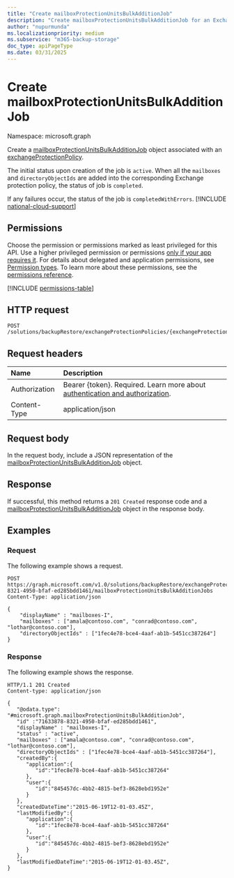 ```yaml
---
title: "Create mailboxProtectionUnitsBulkAdditionJob"
description: "Create mailboxProtectionUnitsBulkAdditionJob for an Exchange protection policy."
author: "nupurmunda"
ms.localizationpriority: medium
ms.subservice: "m365-backup-storage"
doc_type: apiPageType
ms.date: 03/31/2025
---
```


# Create mailboxProtectionUnitsBulkAdditionJob

Namespace: microsoft.graph

Create a [mailboxProtectionUnitsBulkAdditionJob](../resources/mailboxprotectionunitsbulkadditionjob.md) object associated with an [exchangeProtectionPolicy](../resources/exchangeprotectionpolicy.md).

The initial status upon creation of the job is `active`. When all the `mailboxes` and `directoryObjectIds` are added into the corresponding Exchange protection policy, the status of job is `completed`.

If any failures occur, the status of the job is `completedWithErrors`.
[!INCLUDE [national-cloud-support](../../includes/global-only.md)]

## Permissions

Choose the permission or permissions marked as least privileged for this API. Use a higher privileged permission or permissions [only if your app requires it](/graph/permissions-overview#best-practices-for-using-microsoft-graph-permissions). For details about delegated and application permissions, see [Permission types](/graph/permissions-overview#permission-types). To learn more about these permissions, see the [permissions reference](/graph/permissions-reference).

<!-- { "blockType": "permissions", "name": "mailboxprotectionunitsbulkadditionjobs_post" } -->
[!INCLUDE [permissions-table](../includes/permissions/mailboxprotectionunitsbulkadditionjobs-post-permissions.md)]

## HTTP request

<!-- {
  "blockType": "ignored"
}
-->
``` http
POST   /solutions/backupRestore/exchangeProtectionPolicies/{exchangeProtectionPolicyId}/mailboxProtectionUnitsBulkAdditionJobs
```

## Request headers

|Name|Description|
|:---|:---|
|Authorization|Bearer {token}. Required. Learn more about [authentication and authorization](/graph/auth/auth-concepts).|
|Content-Type|application/json|

## Request body

In the request body, include a JSON representation of the [mailboxProtectionUnitsBulkAdditionJob](../resources/mailboxprotectionunitsbulkadditionjob.md) object.

## Response

If successful, this method returns a `201 Created` response code and a [mailboxProtectionUnitsBulkAdditionJob](../resources/mailboxprotectionunitsbulkadditionjob.md) object in the response body.

## Examples

### Request

The following example shows a request.

<!-- {
  "blockType": "request",
  "name": "mailboxprotectionunitsbulkadditionjobs_post"
}
-->

```http
POST https://graph.microsoft.com/v1.0/solutions/backupRestore/exchangeProtectionPolicies/71633878-8321-4950-bfaf-ed285bdd1461/mailboxProtectionUnitsBulkAdditionJobs 
Content-Type: application/json

{
    "displayName" : "mailboxes-I",
    "mailboxes" : ["amala@contoso.com", "conrad@contoso.com", "lothar@contoso.com"],
    "directoryObjectIds" : ["1fec4e78-bce4-4aaf-ab1b-5451cc387264"]
}
```

### Response

The following example shows the response.
<!-- {
  "blockType": "response",
  "truncated": true,
  "@odata.type": "microsoft.graph.mailboxProtectionUnitsBulkAdditionJob"
}
-->
``` http
HTTP/1.1 201 Created
Content-type: application/json

{
   "@odata.type": "#microsoft.graph.mailboxProtectionUnitsBulkAdditionJob",
   "id" :"71633878-8321-4950-bfaf-ed285bdd1461",
   "displayName" : "mailboxes-I",
   "status" : "active",
   "mailboxes" : ["amala@contoso.com", "conrad@contoso.com", "lothar@contoso.com"],
   "directoryObjectIds" : ["1fec4e78-bce4-4aaf-ab1b-5451cc387264"],
   "createdBy":{
      "application":{
         "id":"1fec8e78-bce4-4aaf-ab1b-5451cc387264"
      },
      "user":{
         "id":"845457dc-4bb2-4815-bef3-8628ebd1952e"
      }
   },
   "createdDateTime":"2015-06-19T12-01-03.45Z",
   "lastModifiedBy":{
      "application":{
         "id":"1fec8e78-bce4-4aaf-ab1b-5451cc387264"
      },
      "user":{
         "id":"845457dc-4bb2-4815-bef3-8628ebd1952e"
      }
   },
   "lastModifiedDateTime":"2015-06-19T12-01-03.45Z",
}
```
